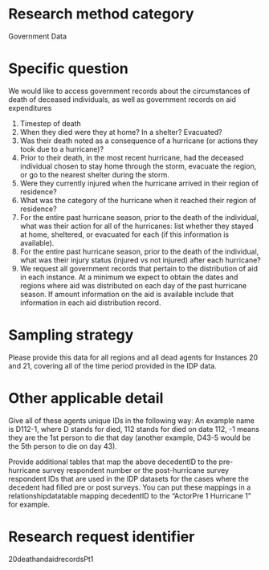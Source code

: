 ﻿# Research method category #
Government Data


# Specific question #
We would like to access government records about the circumstances of death of deceased individuals, as well as government records on aid expenditures


1. Timestep of death
2. When they died were they at home? In a shelter? Evacuated?
3. Was their death noted as a consequence of a hurricane (or actions they took due to a hurricane)?
3. Prior to their death, in the most recent hurricane, had the deceased individual chosen to stay home through the storm, evacuate the region, or go to the nearest shelter during the storm.
4. Were they currently injured when the hurricane arrived in their region of residence?
5. What was the category of the hurricane when it reached their region of residence?
6. For the entire past hurricane season, prior to the death of the individual, what was their action for all of the hurricanes: list whether they stayed at home, sheltered, or evacuated for each (if this information is available).
7. For the entire past hurricane season, prior to the death of the individual, what was their injury status (injured vs not injured) after each hurricane?
8. We request all government records that pertain to the distribution of aid in each instance. At a minimum we expect to obtain the dates and regions where aid was distributed on each day of the past hurricane season. If amount information on the aid is available include that information in each aid distribution record. 


# Sampling strategy #
Please provide this data for all regions and all dead agents for Instances 20 and 21, covering all of the time period provided in the IDP data. 


# Other applicable detail #


Give all of these agents unique IDs in the following way: An example name is D112-1, where D stands for died, 112 stands for died on date 112, -1 means they are the 1st person to die that day (another example, D43-5 would be the 5th person to die on day 43). 


Provide additional tables that map the above decedentID to the pre-hurricane survey respondent number or the post-hurricane survey respondent IDs that are used in the IDP datasets for the cases where the decedent had filled pre or post surveys. You can put these mappings in a relationshipdatatable mapping decedentID to the “ActorPre 1 Hurricane 1” for example.


# Research request identifier #
20deathandaidrecordsPt1